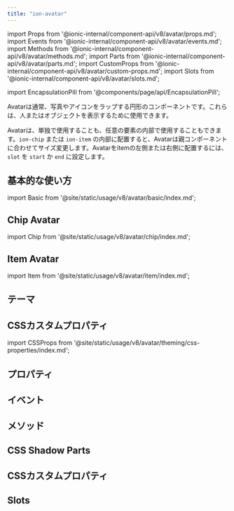 ```yaml
---
title: "ion-avatar"
---
```


import Props from '@ionic-internal/component-api/v8/avatar/props.md';
import Events from '@ionic-internal/component-api/v8/avatar/events.md';
import Methods from '@ionic-internal/component-api/v8/avatar/methods.md';
import Parts from '@ionic-internal/component-api/v8/avatar/parts.md';
import CustomProps from '@ionic-internal/component-api/v8/avatar/custom-props.md';
import Slots from '@ionic-internal/component-api/v8/avatar/slots.md';

<head>
  <title>ion-avatar: Circular Application Avatar Icon Component</title>
  <meta name="description" content="Ion-avatarsは画像やアイコンを包む円形のアプリケーション部品です。人物や物体を表現することができ、単体でも、要素の中に入れてもかまいません。" />
</head>

import EncapsulationPill from '@components/page/api/EncapsulationPill';

<EncapsulationPill type="shadow" />

Avatarは通常、写真やアイコンをラップする円形のコンポーネントです。これらは、人またはオブジェクトを表示するために使用できます。

Avatarは、単独で使用することも、任意の要素の内部で使用することもできます。`ion-chip` または `ion-item` の内部に配置すると、Avatarは親コンポーネントに合わせてサイズ変更します。Avatarをitemの左側または右側に配置するには、`slot` を `start` か `end` に設定します。

## 基本的な使い方

import Basic from '@site/static/usage/v8/avatar/basic/index.md';

<Basic />

## Chip Avatar

import Chip from '@site/static/usage/v8/avatar/chip/index.md';

<Chip />

## Item Avatar

import Item from '@site/static/usage/v8/avatar/item/index.md';

<Item />

## テーマ

## CSSカスタムプロパティ

import CSSProps from '@site/static/usage/v8/avatar/theming/css-properties/index.md';

<CSSProps />

## プロパティ
<Props />

## イベント
<Events />

## メソッド
<Methods />

## CSS Shadow Parts
<Parts />

## CSSカスタムプロパティ
<CustomProps />

## Slots
<Slots />
